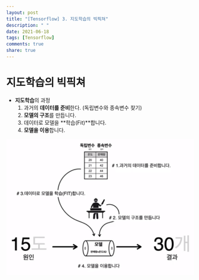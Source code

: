 ```yaml
---
layout: post
title: "[Tensorflow] 3. 지도학습의 빅픽쳐"
description: " "
date: 2021-06-18
tags: [Tensorflow]
comments: true
share: true
---
```


# 지도학습의 빅픽쳐

- **지도학습**의 과정
  1. 과거의 **데이터를 준비**한다. (독립변수와 종속변수 찾기)
  2. **모델의 구조**를 만듭니다.
  3. 데이터로 모델을 **학습(Fit)**합니다.
  4. **모델을 이용**합니다.

![image-20200827205445846](images/image-20200827205445846.png)



